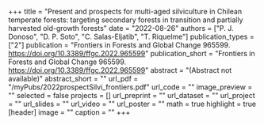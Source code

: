 +++
title = "Present and prospects for multi-aged silviculture in Chilean temperate forests: targeting secondary forests in transition and partially harvested old-growth forests"
date = "2022-08-26"
authors = ["P. J. Donoso", "D. P. Soto", "C. Salas-Eljatib", "T. Riquelme"]
publication_types = ["2"]
publication = "Frontiers in Forests and Global Change 965599. https://doi.org/10.3389/ffgc.2022.965599"
publication_short = "Frontiers in Forests and Global Change 965599. https://doi.org/10.3389/ffgc.2022.965599"
abstract = "(Abstract not available)"
abstract_short = ""
url_pdf = "/myPubs/2022prospectSilvi_frontiers.pdf"
url_code = ""
image_preview = ""
selected = false
projects = []
url_preprint = ""
url_dataset = ""
url_project = ""
url_slides = ""
url_video = ""
url_poster = ""
math = true
highlight = true
[header]
image = ""
caption = ""
+++
